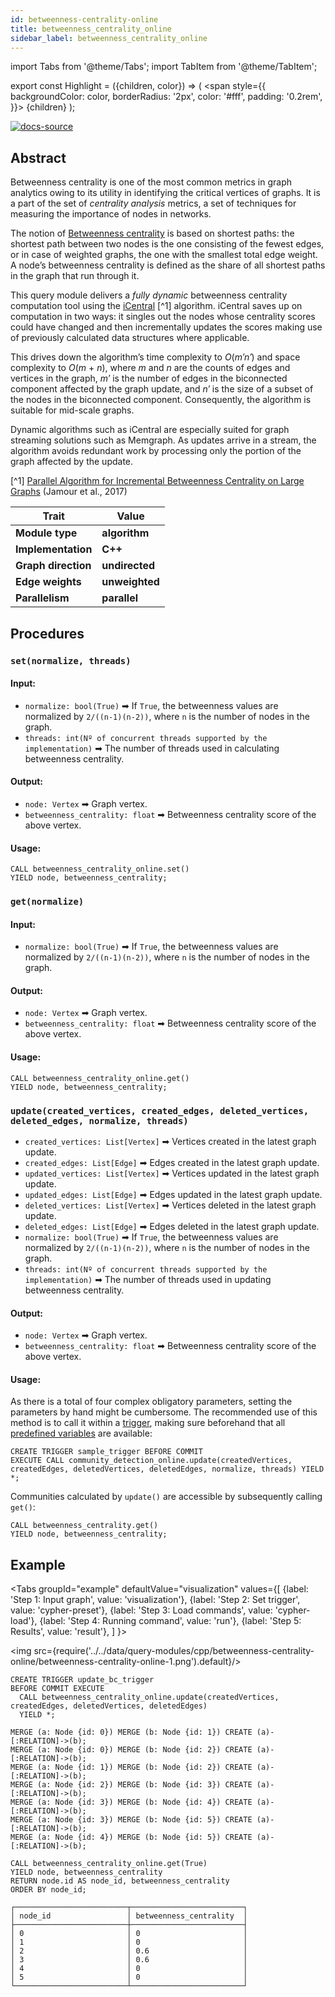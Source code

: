```yaml
---
id: betweenness-centrality-online
title: betweenness_centrality_online
sidebar_label: betweenness_centrality_online
---
```


import Tabs from '@theme/Tabs';
import TabItem from '@theme/TabItem';

export const Highlight = ({children, color}) => (
  <span
    style={{
      backgroundColor: color,
      borderRadius: '2px',
      color: '#fff',
      padding: '0.2rem',
    }}>
    {children}
  </span>
);

[![docs-source](https://img.shields.io/badge/source-betweenness_centrality-online-FB6E00?logo=github&style=for-the-badge)](https://github.com/memgraph/mage/blob/main/cpp/betweenness_centrality_online_module/betweenness_centrality_online_module.cpp)


## Abstract

Betweenness centrality is one of the most common metrics in graph analytics owing to its utility in identifying
the critical vertices of graphs. It is a part of the set of *centrality analysis* metrics, a set of techniques 
for measuring the importance of nodes in networks.

The notion of [Betweenness centrality](https://en.wikipedia.org/wiki/Betweenness_centrality)  is based on 
shortest paths: the shortest path between two nodes is the one consisting of the fewest edges, or in case of weighted 
graphs, the one with the smallest total edge weight. A node’s betweenness centrality is defined as the share of 
all shortest paths in the graph that run through it.

This query module delivers a *fully dynamic* betweenness centrality computation tool using the 
[iCentral](https://repository.kaust.edu.sa/bitstream/handle/10754/625935/08070346.pdf) [^1]
algorithm. iCentral saves up on computation 
in two ways: it singles out the nodes whose centrality scores could have changed and then incrementally updates 
the scores making use of previously calculated data structures where applicable.

This drives down the algorithm’s time complexity to *O*(*m′n′*) and space complexity to *O*(*m* + *n*),
where *m* and *n* are the counts of edges and vertices in the graph, *m′* is the number of edges in the biconnected 
component affected by the graph update, and *n′* is the size of a subset of the nodes in the biconnected component.
Consequently, the algorithm is suitable for mid-scale graphs.

Dynamic algorithms such as iCentral are especially suited for graph streaming
solutions such as Memgraph. As updates arrive in a stream, the algorithm avoids redundant
work by processing only the portion of the graph affected by the update.

[^1] [Parallel Algorithm for Incremental Betweenness Centrality on Large Graphs](https://repository.kaust.edu.sa/bitstream/handle/10754/625935/08070346.pdf) (Jamour et al., 2017)

| Trait               | Value                                                 |
|---------------------|-------------------------------------------------------|
| **Module type**     | <Highlight color="#FB6E00">**algorithm**</Highlight>  |
| **Implementation**  | <Highlight color="#FB6E00">**C++**</Highlight>        |
| **Graph direction** | <Highlight color="#FB6E00">**undirected**</Highlight> |
| **Edge weights**    | <Highlight color="#FB6E00">**unweighted**</Highlight> |
| **Parallelism**     | <Highlight color="#FB6E00">**parallel**</Highlight>   |

## Procedures

### `set(normalize, threads)`

#### Input:

* `normalize: bool(True)` ➡  If `True`, the betweenness values are normalized by `2/((n-1)(n-2))`, where `n` is the number of nodes in the graph.
* `threads: int(Nº of concurrent threads supported by the implementation)` ➡  The number of threads used in calculating betweenness centrality.

#### Output:

* `node: Vertex` ➡ Graph vertex.
* `betweenness_centrality: float` ➡ Betweenness centrality score of the above vertex.

#### Usage:

```cypher
CALL betweenness_centrality_online.set()
YIELD node, betweenness_centrality;
```

### `get(normalize)`

#### Input:

* `normalize: bool(True)` ➡  If `True`, the betweenness values are normalized by `2/((n-1)(n-2))`, where `n` is the number of nodes in the graph.

#### Output:

* `node: Vertex` ➡ Graph vertex.
* `betweenness_centrality: float` ➡ Betweenness centrality score of the above vertex.

#### Usage:

```cypher
CALL betweenness_centrality_online.get()
YIELD node, betweenness_centrality;
```

### `update(created_vertices, created_edges, deleted_vertices, deleted_edges, normalize, threads)`

* `created_vertices: List[Vertex]` ➡ Vertices created in the latest graph
  update.
* `created_edges: List[Edge]` ➡ Edges created in the latest graph update.
* `updated_vertices: List[Vertex]` ➡ Vertices updated in the latest graph
  update.
* `updated_edges: List[Edge]` ➡ Edges updated in the latest graph update.
* `deleted_vertices: List[Vertex]` ➡ Vertices deleted in the latest graph
  update.
* `deleted_edges: List[Edge]` ➡ Edges deleted in the latest graph update.
* `normalize: bool(True)` ➡  If `True`, the betweenness values are normalized by `2/((n-1)(n-2))`, where `n` is the number of nodes in the graph.
* `threads: int(Nº of concurrent threads supported by the implementation)` ➡  The number of threads used in updating betweenness centrality.

#### Output:

* `node: Vertex` ➡ Graph vertex.
* `betweenness_centrality: float` ➡ Betweenness centrality score of the above vertex.

#### Usage:

As there is a total of four complex obligatory parameters, setting the parameters by hand
might be cumbersome. The recommended use of this method is to call it within a 
[trigger](https://memgraph.com/docs/memgraph/database-functionalities/triggers),
making sure beforehand that all
[predefined variables](https://memgraph.com/docs/memgraph/database-functionalities/triggers/#predefined-variables)
are available:

```cypher
CREATE TRIGGER sample_trigger BEFORE COMMIT
EXECUTE CALL community_detection_online.update(createdVertices, createdEdges, deletedVertices, deletedEdges, normalize, threads) YIELD *;
```

Communities calculated by `update()` are accessible by subsequently calling `get()`:

```cypher
CALL betweenness_centrality.get()
YIELD node, betweenness_centrality;
```

## Example

<Tabs
  groupId="example"
  defaultValue="visualization"
  values={[
    {label: 'Step 1: Input graph', value: 'visualization'},
    {label: 'Step 2: Set trigger', value: 'cypher-preset'},
    {label: 'Step 3: Load commands', value: 'cypher-load'},
    {label: 'Step 4: Running command', value: 'run'},
    {label: 'Step 5: Results', value: 'result'},
  ]
}>
  <TabItem value="visualization">

  <img src={require('../../data/query-modules/cpp/betweenness-centrality-online/betweenness-centrality-online-1.png').default}/>

  </TabItem>


  <TabItem value="cypher">


```cypher
CREATE TRIGGER update_bc_trigger 
BEFORE COMMIT EXECUTE
  CALL betweenness_centrality_online.update(createdVertices, createdEdges, deletedVertices, deletedEdges) 
  YIELD *;
```

```cypher
MERGE (a: Node {id: 0}) MERGE (b: Node {id: 1}) CREATE (a)-[:RELATION]->(b);
MERGE (a: Node {id: 0}) MERGE (b: Node {id: 2}) CREATE (a)-[:RELATION]->(b);
MERGE (a: Node {id: 1}) MERGE (b: Node {id: 2}) CREATE (a)-[:RELATION]->(b);
MERGE (a: Node {id: 2}) MERGE (b: Node {id: 3}) CREATE (a)-[:RELATION]->(b);
MERGE (a: Node {id: 3}) MERGE (b: Node {id: 4}) CREATE (a)-[:RELATION]->(b);
MERGE (a: Node {id: 3}) MERGE (b: Node {id: 5}) CREATE (a)-[:RELATION]->(b);
MERGE (a: Node {id: 4}) MERGE (b: Node {id: 5}) CREATE (a)-[:RELATION]->(b);
```

  </TabItem>

  <TabItem value="run">

```cypher
CALL betweenness_centrality_online.get(True)
YIELD node, betweenness_centrality
RETURN node.id AS node_id, betweenness_centrality
ORDER BY node_id;
```

  </TabItem>


  <TabItem value="result">

```plaintext
┌─────────────────────────┬─────────────────────────┐
│ node_id                 │ betweenness_centrality  │
├─────────────────────────┼─────────────────────────┤
│ 0                       │ 0                       │
│ 1                       │ 0                       │
│ 2                       │ 0.6                     │
│ 3                       │ 0.6                     │
│ 4                       │ 0                       │
│ 5                       │ 0                       │
└─────────────────────────┴─────────────────────────┘
```

  </TabItem>

</Tabs>

